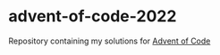 # advent-of-code-2022
Repository containing my solutions for [Advent of Code](https://adventofcode.com/2022)
